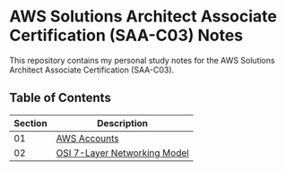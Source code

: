 # AWS Solutions Architect Associate Certification (SAA-C03) Notes
This repository contains my personal study notes for the AWS Solutions Architect Associate Certification (SAA-C03).

## Table of Contents
| Section | Description |
| - | - |
| 01 | [AWS Accounts](/01_AWS_Accounts.md) | 
| 02 | [OSI 7-Layer Networking Model](/02A_7-Layer_Networking_Model.md)|